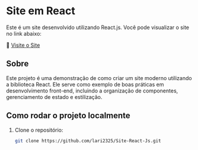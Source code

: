 # Site em React

Este é um site desenvolvido utilizando React.js. Você pode visualizar o site no link abaixo:

🔗 [Visite o Site](https://lari2325.github.io/Site-React-Js/)

## Sobre

Este projeto é uma demonstração de como criar um site moderno utilizando a biblioteca React. Ele serve como exemplo de boas práticas em desenvolvimento front-end, incluindo a organização de componentes, gerenciamento de estado e estilização.

## Como rodar o projeto localmente

1. Clone o repositório:
   ```bash
   git clone https://github.com/lari2325/Site-React-Js.git